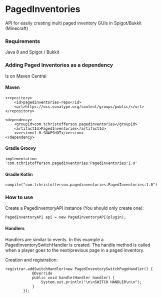 # PagedInventories
API for easily creating multi paged inventory GUIs in Spigot/Bukkit (Minecraft)

### Requirements
Java 8 and Spigot / Bukkit

### Adding Paged Inventories as a dependency
Is on Maven Central
#### Maven
```
<repository>
    <id>pagedinventories-repo</id>
    <url>https://oss.sonatype.org/content/groups/public/</url>
</repository>
```
```
<dependency>
    <groupId>com.tchristofferson.pagedinventories</groupId>
    <artifactId>PagedInventories</artifactId>
    <version>1.0-SNAPSHOT</version>
</dependency>
```
#### Gradle Groovy
```
implementation 'com.tchristofferson.pagedinventories:PagedInventories:1.0'
```
#### Gradle Kotlin
```
compile("com.tchristofferson.pagedinventories:PagedInventories:1.0")
```
### How to use
Create a PagedInventoryAPI instance (You should only create one):
```
PagedInventoryAPI api = new PagedInventoryAPI(plugin);
```
#### Handlers
Handlers are similar to events. In this example a PagedInventorySwitchHandler is created. The handle method is called when a player goes to the next/previous page in a paged inventory.

Creation and registration:
```
registrar.addSwitchHandler(new PagedInventorySwitchPageHandler() {
            @Override
            public void handle(Handler handler) {
                System.out.println("\n\nSWITCH HANDLER\n\n");
            }
        });
```
